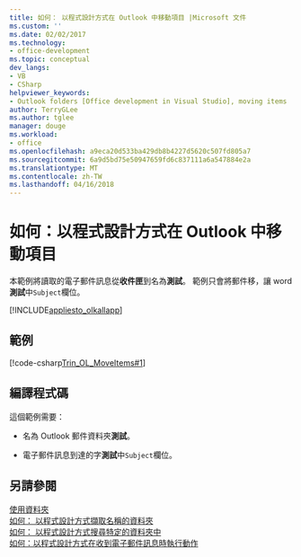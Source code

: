 ```yaml
---
title: 如何： 以程式設計方式在 Outlook 中移動項目 |Microsoft 文件
ms.custom: ''
ms.date: 02/02/2017
ms.technology:
- office-development
ms.topic: conceptual
dev_langs:
- VB
- CSharp
helpviewer_keywords:
- Outlook folders [Office development in Visual Studio], moving items
author: TerryGLee
ms.author: tglee
manager: douge
ms.workload:
- office
ms.openlocfilehash: a9eca20d533ba429db8b4227d5620c507fd805a7
ms.sourcegitcommit: 6a9d5bd75e50947659fd6c837111a6a547884e2a
ms.translationtype: MT
ms.contentlocale: zh-TW
ms.lasthandoff: 04/16/2018
---
```

# <a name="how-to-programmatically-move-items-in-outlook"></a>如何：以程式設計方式在 Outlook 中移動項目
  本範例將讀取的電子郵件訊息從**收件匣**到名為**測試**。 範例只會將郵件移，讓 word**測試**中`Subject`欄位。  
  
 [!INCLUDE[appliesto_olkallapp](../vsto/includes/appliesto-olkallapp-md.md)]  
  
## <a name="example"></a>範例  
 [!code-csharp[Trin_OL_MoveItems#1](../vsto/codesnippet/CSharp/Trin_OL_MoveItems/thisaddin.cs#1)]  
  
## <a name="compiling-the-code"></a>編譯程式碼  
 這個範例需要：  
  
-   名為 Outlook 郵件資料夾**測試**。  
  
-   電子郵件訊息到達的字**測試**中`Subject`欄位。  
  
## <a name="see-also"></a>另請參閱  
 [使用資料夾](../vsto/working-with-folders.md)   
 [如何： 以程式設計方式擷取名稱的資料夾](../vsto/how-to-programmatically-retrieve-a-folder-by-name.md)   
 [如何： 以程式設計方式搜尋特定的資料夾中](../vsto/how-to-programmatically-search-within-a-specific-folder.md)   
 [如何：以程式設計方式在收到電子郵件訊息時執行動作](../vsto/how-to-programmatically-perform-actions-when-an-e-mail-message-is-received.md)  
  
  
